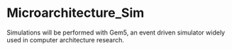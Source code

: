 # Microarchitecture_Sim
Simulations will be performed with Gem5, an event driven simulator widely used in computer architecture research.

